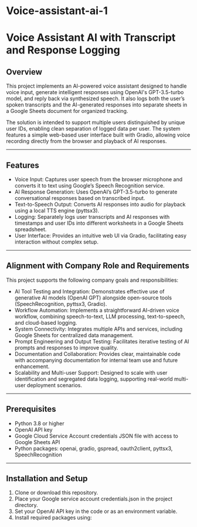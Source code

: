 # Voice-assistant-ai-1

# Voice Assistant AI with Transcript and Response Logging

## Overview

This project implements an AI-powered voice assistant designed to handle voice input, generate intelligent responses using OpenAI's GPT-3.5-turbo model, and reply back via synthesized speech. It also logs both the user’s spoken transcripts and the AI-generated responses into separate sheets in a Google Sheets document for organized tracking.

The solution is intended to support multiple users distinguished by unique user IDs, enabling clean separation of logged data per user. The system features a simple web-based user interface built with Gradio, allowing voice recording directly from the browser and playback of AI responses.

---

## Features

- Voice Input: Captures user speech from the browser microphone and converts it to text using Google’s Speech Recognition service.
- AI Response Generation: Uses OpenAI’s GPT-3.5-turbo to generate conversational responses based on transcribed input.
- Text-to-Speech Output: Converts AI responses into audio for playback using a local TTS engine (pyttsx3).
- Logging: Separately logs user transcripts and AI responses with timestamps and user IDs into different worksheets in a Google Sheets spreadsheet.
- User Interface: Provides an intuitive web UI via Gradio, facilitating easy interaction without complex setup.
  
---

## Alignment with Company Role and Requirements

This project supports the following company goals and responsibilities:

- AI Tool Testing and Integration: Demonstrates effective use of generative AI models (OpenAI GPT) alongside open-source tools (SpeechRecognition, pyttsx3, Gradio).
- Workflow Automation: Implements a straightforward AI-driven voice workflow, combining speech-to-text, LLM processing, text-to-speech, and cloud-based logging.
- System Connectivity: Integrates multiple APIs and services, including Google Sheets for centralized data management.
- Prompt Engineering and Output Testing: Facilitates iterative testing of AI prompts and responses to improve quality.
- Documentation and Collaboration: Provides clear, maintainable code with accompanying documentation for internal team use and future enhancement.
- Scalability and Multi-user Support: Designed to scale with user identification and segregated data logging, supporting real-world multi-user deployment scenarios.

---

## Prerequisites

- Python 3.8 or higher
- OpenAI API key
- Google Cloud Service Account credentials JSON file with access to Google Sheets API
- Python packages: openai, gradio, gspread, oauth2client, pyttsx3, SpeechRecognition

---

## Installation and Setup

1. Clone or download this repository.
2. Place your Google service account credentials.json in the project directory.
3. Set your OpenAI API key in the code or as an environment variable.
4. Install required packages using:

